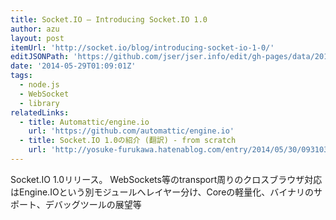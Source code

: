 ```yaml
---
title: Socket.IO — Introducing Socket.IO 1.0
author: azu
layout: post
itemUrl: 'http://socket.io/blog/introducing-socket-io-1-0/'
editJSONPath: 'https://github.com/jser/jser.info/edit/gh-pages/data/2014/05/index.json'
date: '2014-05-29T01:09:01Z'
tags:
  - node.js
  - WebSocket
  - library
relatedLinks:
  - title: Automattic/engine.io
    url: 'https://github.com/automattic/engine.io'
  - title: Socket.IO 1.0の紹介 (翻訳) - from scratch
    url: 'http://yosuke-furukawa.hatenablog.com/entry/2014/05/30/093103'
---
```

Socket.IO 1.0リリース。
WebSockets等のtransport周りのクロスブラウザ対応はEngine.IOという別モジュールへレイヤー分け、Coreの軽量化、バイナリのサポート、デバッグツールの展望等
